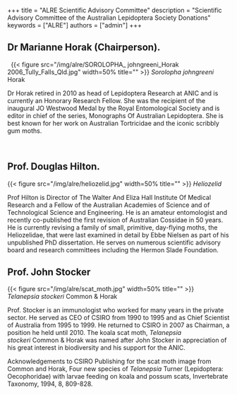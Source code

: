 +++
title = "ALRE Scientific Advisory Committee"
description = "Scientific Advisory Committee of the Australian Lepidoptera Society Donations"
keywords = ["ALRE"]
authors = ["admin"]
+++

## Dr Marianne Horak (Chairperson).
 
{{< figure src="/img/alre/SOROLOPHA_ johngreeni_Horak 2006_Tully_Falls_Qld.jpg" width=50% title=""  >}}
*Sorolopha johngreeni* Horak

Dr Horak retired in 2010 as head of Lepidoptera Research at ANIC and is currently an Honorary Research Fellow. She was the recipient of the inaugural JO Westwood Medal by the Royal Entomological Society and is editor in chief of the series, Monographs Of Australian Lepidoptera. She is best known for her work on Australian Tortricidae and the iconic scribbly gum moths.

 
## Prof. Douglas Hilton.

{{< figure src="/img/alre/heliozelid.jpg" width=50% title=""  >}}
*Heliozelid* 

Prof Hilton is  Director of The Walter And Eliza Hall Institute Of Medical Research and a Fellow of the Australian Academies of Science and of Technological Science and Engineering.  He is an amateur entomologist and recently co-published the first revision of Australian Cossidae in 50 years. He is currently revising a family of small, primitive, day-flying moths, the Heliozelidae, that were last examined in detail by Ebbe Nielsen as part of his unpublished PhD dissertation. He serves on numerous scientific advisory board and research committees  including the Hermon Slade Foundation. 
 
## ​Prof. John Stocker

{{< figure src="/img/alre/scat_moth.jpg" width=50% title=""  >}}
*Telanepsia stockeri* Common & Horak


Prof. Stocker is an immunologist who worked for many years in the private sector. He served as CEO of CSIRO from 1990 to 1995 and as Chief Scientist of Australia from 1995 to 1999. He returned to CSIRO in 2007 as Chairman, a position he held until 2010. The koala scat moth, *Telanepsia stockeri* Common & Horak was named after John Stocker in appreciation of his great interest in biodiversity and his support for the ANIC.




Acknowledgements to CSIRO Publishing for the scat moth image from Common and Horak, Four new species of _Telanepsia_ Turner (Lepidoptera: Oecophoridae) with larvae feeding on koala and possum scats, Invertebrate Taxonomy, 1994, 8, 809-828.​